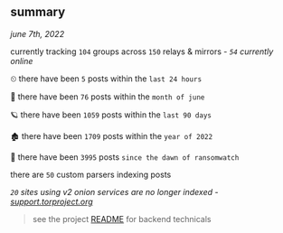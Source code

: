 
## summary
_june 7th, 2022_

currently tracking `104` groups across `150` relays & mirrors - _`54` currently online_

⏲ there have been `5` posts within the `last 24 hours`

🦈 there have been `76` posts within the `month of june`

🪐 there have been `1059` posts within the `last 90 days`

🏚 there have been `1709` posts within the `year of 2022`

🦕 there have been `3995` posts `since the dawn of ransomwatch`

there are `50` custom parsers indexing posts

_`20` sites using v2 onion services are no longer indexed - [support.torproject.org](https://support.torproject.org/onionservices/v2-deprecation/)_

> see the project [README](https://github.com/joshhighet/ransomwatch#ransomwatch--) for backend technicals
